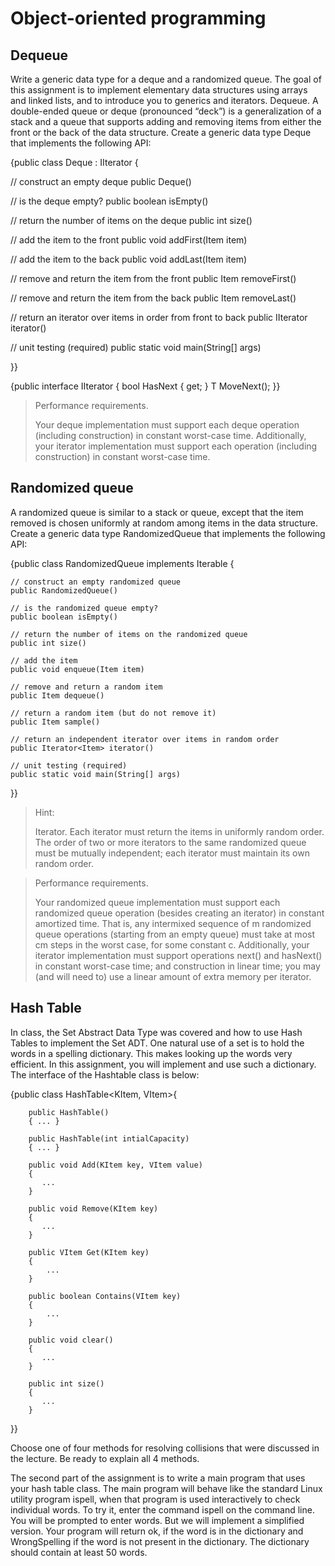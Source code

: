 Object-oriented programming
========

## Dequeue

Write a generic data type for a deque and a randomized queue. The goal of this assignment is to implement elementary data structures using arrays and linked lists, and to introduce you to generics and iterators. Dequeue. A double-ended queue or deque (pronounced “deck”) is a generalization of a stack and a queue that supports adding and removing items from either the front or the back of the data structure. Create a generic data type Deque that implements the following API:

{public class Deque : IIterator {

// construct an empty deque
public Deque()

// is the deque empty?
public boolean isEmpty()

// return the number of items on the deque
public int size()

// add the item to the front
public void addFirst(Item item)

// add the item to the back
public void addLast(Item item)

// remove and return the item from the front
public Item removeFirst()

// remove and return the item from the back
public Item removeLast()

// return an iterator over items in order from front to back
public IIterator<Item> iterator()

// unit testing (required)
public static void main(String[] args)

}}

{public interface IIterator<T>
{
    bool HasNext { get; }
    T MoveNext();
}}

> Performance requirements.
>
> Your deque implementation must support each deque operation (including construction) in constant worst-case time. Additionally, your iterator implementation must support each operation (including construction) in constant worst-case time.

## Randomized queue

A randomized queue is similar to a stack or queue, except that the item removed is chosen uniformly at random among items in the data structure. Create a generic data type RandomizedQueue that implements the following API:

{public class RandomizedQueue<Item> implements Iterable<Item> {

    // construct an empty randomized queue
    public RandomizedQueue()

    // is the randomized queue empty?
    public boolean isEmpty()

    // return the number of items on the randomized queue
    public int size()

    // add the item
    public void enqueue(Item item)

    // remove and return a random item
    public Item dequeue()

    // return a random item (but do not remove it)
    public Item sample()

    // return an independent iterator over items in random order
    public Iterator<Item> iterator()

    // unit testing (required)
    public static void main(String[] args)

}}

> Hint:
> 
> Iterator.  Each iterator must return the items in uniformly random order. The order of two or more iterators to the same randomized queue must be mutually independent; each iterator must maintain its own random order.

> Performance requirements.  
> 
> Your randomized queue implementation must support each randomized queue operation (besides creating an iterator) in constant amortized time. That is, any intermixed sequence of m randomized queue operations (starting from an empty queue) must take at most cm steps in the worst case, for some constant c. Additionally, your iterator implementation must support operations next() and hasNext() in constant worst-case time; and construction in linear time; you may (and will need to) use a linear amount of extra memory per iterator.

## Hash Table

In class, the Set Abstract Data Type was covered and how to use Hash Tables to implement the Set ADT. One natural use of a set is to hold the words in a spelling dictionary. This makes looking up the words very efficient. In this assignment, you will implement and use such a dictionary. The interface of the Hashtable class is below:

{public class HashTable<KItem, VItem>{
     
        public HashTable()
        { ... }

        public HashTable(int intialCapacity)
        { ... }

        public void Add(KItem key, VItem value)
        {
           ...
        }

        public void Remove(KItem key)
        {
           ...
        }

        public VItem Get(KItem key)
        {
            ...
        }
        
        public boolean Contains(VItem key)
        {
            ...
        }
        
        public void clear() 
        {
           ...
        }
        
        public int size()
        {
           ...
        }
}}

Choose one of four methods for resolving collisions that were discussed in the lecture. Be ready to explain all 4 methods.

The second part of the assignment is to write a main program that uses your hash table class. The main program will behave like the standard Linux utility program ispell, when that program is used interactively to check individual words. To try it, enter the command ispell on the command line. You will be prompted to enter words. But we will implement a simplified version. Your program will return ok, if the word is in the dictionary and WrongSpelling if the word is not present in the dictionary. The dictionary should contain at least 50 words.